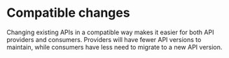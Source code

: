 # Compatible changes

Changing existing APIs in a compatible way makes it easier for both API providers and consumers. Providers will have fewer API versions to maintain, while consumers have less need to migrate to a new API version.
